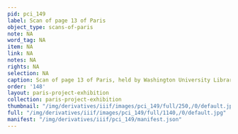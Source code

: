 ```yaml
---
pid: pci_149
label: Scan of page 13 of Paris
object_type: scans-of-paris
note: NA
word_tag: NA
item: NA
link: NA
notes: NA
rights: NA
selection: NA
caption: Scan of page 13 of Paris, held by Washington University Libraries
order: '148'
layout: paris-project-exhibition
collection: paris-project-exhibition
thumbnail: "/img/derivatives/iiif/images/pci_149/full/250,/0/default.jpg"
full: "/img/derivatives/iiif/images/pci_149/full/1140,/0/default.jpg"
manifest: "/img/derivatives/iiif/pci_149/manifest.json"
---
```

